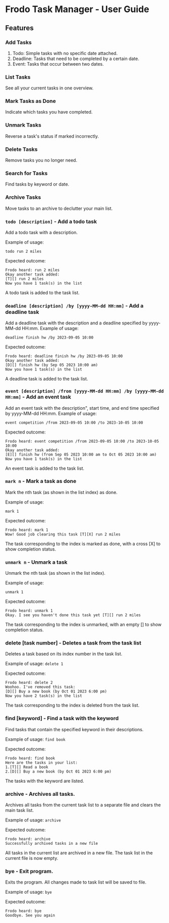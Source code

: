 # Frodo Task Manager - User Guide

## Features 
### Add Tasks
1. Todo: Simple tasks with no specific date attached.
2. Deadline: Tasks that need to be completed by a certain date.
3. Event: Tasks that occur between two dates.
### List Tasks
See all your current tasks in one overview.

### Mark Tasks as Done
Indicate which tasks you have completed.

### Unmark Tasks
Reverse a task's status if marked incorrectly.

### Delete Tasks
Remove tasks you no longer need.

### Search for Tasks
Find tasks by keyword or date.

### Archive Tasks
Move tasks to an archive to declutter your main list.

### `todo [description]` - Add a todo task

Add a todo task with a description.

Example of usage: 

`todo run 2 miles`

Expected outcome:
```
Frodo heard: run 2 miles
Okay another task added:
[T][] run 2 miles
Now you have 1 task(s) in the list
```
A todo task is added to the task list.

### `deadline [description] /by [yyyy-MM-dd HH:mm]` - Add a deadline task

Add a deadline task with the description and a deadline specified by
yyyy-MM-dd HH:mm.
Example of usage:

`deadline finish hw /by 2023-09-05 10:00`

Expected outcome:
```
Frodo heard: deadline finish hw /by 2023-09-05 10:00
Okay another task added:
[D][] finish hw (by Sep 05 2023 10:00 am)
Now you have 1 task(s) in the list
```
A deadline task is added to the task list.


### `event [description] /from [yyyy-MM-dd HH:mm] /by [yyyy-MM-dd HH:mm]` - Add an event task

Add an event task with the description", start time,
and end time specified by yyyy-MM-dd HH:mm.
Example of usage:

`event competition /from 2023-09-05 10:00 /to 2023-10-05 10:00`

Expected outcome:
```
Frodo heard: event competition /from 2023-09-05 10:00 /to 2023-10-05 10:00
Okay another task added:
[E][] finish hw (from Sep 05 2023 10:00 am to Oct 05 2023 10:00 am)
Now you have 1 task(s) in the list
```
An event task is added to the task list.


### `mark n` - Mark a task as done

Mark the nth task (as shown in the list index) as done.

Example of usage:

`mark 1`

Expected outcome:
```
Frodo heard: mark 1
Wow! Good job clearing this task [T][X] run 2 miles
```
The task corresponding to the index is marked as done, with a cross [X] to show completion status.


### `unmark n` - Unmark a task

Unmark the nth task (as shown in the list index).

Example of usage:

`unmark 1`

Expected outcome:
```
Frodo heard: unmark 1
Okay. I see you haven't done this task yet [T][] run 2 miles
```
The task corresponding to the index is unmarked, with an empty [] to show completion status.

### delete [task number] - Deletes a task from the task list
Deletes a task based on its index number in the task list.

Example of usage:
`delete 1`

Expected outcome:
```
Frodo heard: delete 2
Woohoo. I've removed this task:
[D][] Buy a new book (by Oct 01 2023 6:00 pm)
Now you have 2 task(s) in the list
```
The task corresponding to the index is deleted from the task list.

### find [keyword] - Find a task with the keyword
Find tasks that contain the specified keyword in their descriptions.

Example of usage:
`find book`

Expected outcome:
```
Frodo heard: find book
Here are the tasks in your list:
1.[T][] Read a book
2.[D][] Buy a new book (by Oct 01 2023 6:00 pm)
```
The tasks with the keyword are listed.

### archive - Archives all tasks.
Archives all tasks from the current task list to a separate file and clears the main task list.

Example of usage:
`archive`

Expected outcome:
```
Frodo heard: archive
Successfully archived tasks in a new file
```
All tasks in the current list are archived in a new file. The task list in the current file is now empty.

### bye - Exit program.
Exits the program. All changes made to task list will be saved to file.

Example of usage:
`bye`

Expected outcome:
```
Frodo heard: bye
Goodbye. See you again
```